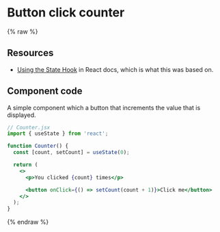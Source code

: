 # Button click counter 

{% raw %}


## Resources

- [Using the State Hook](https://reactjs.org/docs/hooks-state.html) in React docs, which is what this was based on.


## Component code

A simple component which a button that increments the value that is displayed.

```jsx
// Counter.jsx
import { useState } from 'react';

function Counter() {
  const [count, setCount] = useState(0);

  return (
    <>
      <p>You clicked {count} times</p>

      <button onClick={() => setCount(count + 1)}>Click me</button>
    </>
  );
}
```


{% endraw %}
